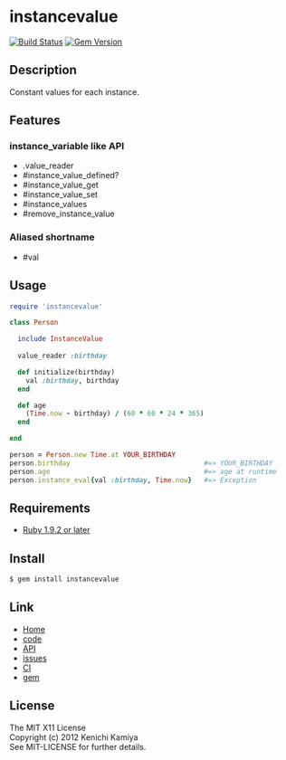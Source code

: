 instancevalue
=============

[![Build Status](https://secure.travis-ci.org/kachick/instancevalue.png)](http://travis-ci.org/kachick/instancevalue)
[![Gem Version](https://badge.fury.io/rb/instancevalue.png)](http://badge.fury.io/rb/instancevalue)

Description
-----------

Constant values for each instance.

Features
--------

### instance_variable like API

* .value_reader
* #instance_value_defined?
* #instance_value_get
* #instance_value_set
* #instance_values
* #remove_instance_value

### Aliased shortname

* #val 

Usage
-----

```ruby
require 'instancevalue'

class Person

  include InstanceValue
  
  value_reader :birthday

  def initialize(birthday)
    val :birthday, birthday
  end

  def age
    (Time.now - birthday) / (60 * 60 * 24 * 365)
  end

end

person = Person.new Time.at YOUR_BIRTHDAY
person.birthday                                 #=> YOUR_BIRTHDAY
person.age                                      #=> age at runtime
person.instance_eval{val :birthday, Time.now}   #=> Exception
```

Requirements
-------------

* [Ruby 1.9.2 or later](http://travis-ci.org/#!/kachick/instancevalue)

Install
-------

```bash
$ gem install instancevalue
```

Link
----

* [Home](http://kachick.github.com/instancevalue/)
* [code](https://github.com/kachick/instancevalue)
* [API](http://kachick.github.com/instancevalue/yard/frames.html)
* [issues](https://github.com/kachick/instancevalue/issues)
* [CI](http://travis-ci.org/#!/kachick/instancevalue)
* [gem](https://rubygems.org/gems/instancevalue)

License
--------

The MIT X11 License  
Copyright (c) 2012 Kenichi Kamiya  
See MIT-LICENSE for further details.